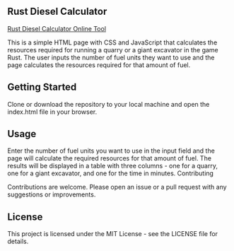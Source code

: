 ## **Rust Diesel Calculator**
<a href="https://napoii.github.io/Rust_Diesel_Calculator/">Rust Diesel Calculator Online Tool</a>


This is a simple HTML page with CSS and JavaScript that calculates the resources required for running a quarry or a giant excavator in the game Rust. The user inputs the number of fuel units they want to use and the page calculates the resources required for that amount of fuel.

## Getting Started

Clone or download the repository to your local machine and open the index.html file in your browser.

## Usage

Enter the number of fuel units you want to use in the input field and the page will calculate the required resources for that amount of fuel. The results will be displayed in a table with three columns - one for a quarry, one for a giant excavator, and one for the time in minutes.
Contributing

Contributions are welcome. Please open an issue or a pull request with any suggestions or improvements.

## License

This project is licensed under the MIT License - see the LICENSE file for details.
